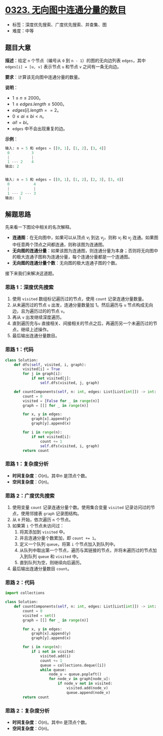 # [0323. 无向图中连通分量的数目](https://leetcode.cn/problems/number-of-connected-components-in-an-undirected-graph/)

- 标签：深度优先搜索、广度优先搜索、并查集、图
- 难度：中等

## 题目大意

**描述**：给定 `n` 个节点（编号从 `0` 到 `n - 1`）的图的无向边列表 `edges`，其中 `edges[i] = [u, v]` 表示节点 `u` 和节点 `v` 之间有一条无向边。

**要求**：计算该无向图中连通分量的数量。

**说明**：

- $1 \le n \le 2000$。
- $1 \le edges.length \le 5000$。
- $edges[i].length == 2$。
- $0 \le ai \le bi < n$。
- $ai != bi$。
- `edges` 中不会出现重复的边。

**示例**：

```Python
输入: n = 5 和 edges = [[0, 1], [1, 2], [3, 4]]
 0          3
 |          |
 1 --- 2    4 
输出: 2


输入: n = 5 和 edges = [[0, 1], [1, 2], [2, 3], [3, 4]]
 0           4
 |           |
 1 --- 2 --- 3
输出:  1
```

## 解题思路

先来看一下图论中相关的名次解释。

- **连通图**：在无向图中，如果可以从顶点 $v_i$ 到达 $v_j$，则称 $v_i$ 和 $v_j$ 连通。如果图中任意两个顶点之间都连通，则称该图为连通图。
- **无向图的连通分量**：如果该图为连通图，则连通分量为本身；否则将无向图中的极大连通子图称为连通分量，每个连通分量都是一个连通图。
- **无向图的连通分量个数**：无向图的极大连通子图的个数。

接下来我们来解决这道题。

### 思路 1：深度优先搜索

1. 使用 `visited` 数组标记遍历过的节点，使用 `count` 记录连通分量数量。
2. 从未遍历过的节点 `u` 出发，连通分量数量加 1。然后遍历与 `u` 节点构成无向边，且为遍历过的的节点 `v`。
3. 再从 `v` 出发继续深度遍历。
4. 直到遍历完与`u`  直接相关、间接相关的节点之后，再遍历另一个未遍历过的节点，继续上述操作。
5. 最后输出连通分量数目。

### 思路 1：代码

```Python
class Solution:
    def dfs(self, visited, i, graph):
        visited[i] = True
        for j in graph[i]:
            if not visited[j]:
                self.dfs(visited, j, graph)

    def countComponents(self, n: int, edges: List[List[int]]) -> int:
        count = 0
        visited = [False for _ in range(n)]
        graph = [[] for _ in range(n)]

        for x, y in edges:
            graph[x].append(y)
            graph[y].append(x)

        for i in range(n):
            if not visited[i]:
                count += 1
                self.dfs(visited, i, graph)
        return count
```

### 思路 1：复杂度分析

- **时间复杂度**：$O(n)$。其中$n$ 是顶点个数。
- **空间复杂度**：$O(n)$。

### 思路 2：广度优先搜索

1. 使用变量 `count` 记录连通分量个数。使用集合变量 `visited` 记录访问过的节点，使用邻接表 `graph` 记录图结构。
2. 从 `0` 开始，依次遍历 `n` 个节点。
3. 如果第 `i` 个节点未访问过：
   1. 将其添加到 `visited` 中。
   2. 并且连通分量个数累加，即 `count += 1`。
   3. 定义一个队列 `queue`，将第 `i` 个节点加入到队列中。
   4. 从队列中取出第一个节点，遍历与其链接的节点，并将未遍历过的节点加入到队列 `queue` 和 `visited` 中。
   5. 直到队列为空，则继续向后遍历。
4. 最后输出连通分量数目 `count`。

### 思路 2：代码

```Python
import collections

class Solution:
    def countComponents(self, n: int, edges: List[List[int]]) -> int:
        count = 0
        visited = set()
        graph = [[] for _ in range(n)]

        for x, y in edges:
            graph[x].append(y)
            graph[y].append(x)

        for i in range(n):
            if i not in visited:
                visited.add(i)
                count += 1
                queue = collections.deque([i])
                while queue:
                    node_u = queue.popleft()
                    for node_v in graph[node_u]:
                        if node_v not in visited:
                            visited.add(node_v)
                            queue.append(node_v)
        return count
```

### 思路 2：复杂度分析

- **时间复杂度**：$O(n)$。其中$n$ 是顶点个数。
- **空间复杂度**：$O(n)$。
